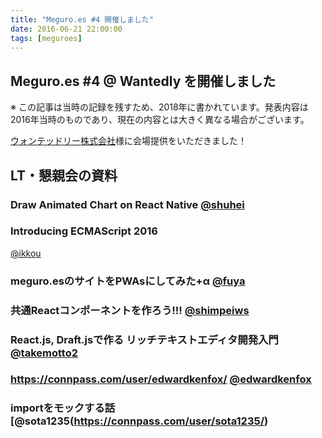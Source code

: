 ```yaml
---
title: "Meguro.es #4 開催しました"
date: 2016-06-21 22:00:00
tags: [meguroes]
---
```


## Meguro.es #4 @ Wantedly を開催しました

※ この記事は当時の記録を残すため、2018年に書かれています。発表内容は2016年当時のものであり、現在の内容とは大きく異なる場合がございます。


[ウォンテッドリー株式会社](https://wantedlyinc.com/ja)様に会場提供をいただきました！


## LT・懇親会の資料

### Draw Animated Chart on React Native [@shuhei](https://connpass.com/user/shuhei/)

<script async class="speakerdeck-embed" data-slide="1" data-id="3deb649c92814572ac3412a78bb5b688" data-ratio="1.77777777777778" src="//speakerdeck.com/assets/embed.js"></script>

### Introducing ECMAScript 2016
 [@ikkou](https://connpass.com/user/ikkou/)

<script async class="speakerdeck-embed" data-slide="1" data-id="ff1ffd1bc6134c3baf807ce448899893" data-ratio="1.77777777777778" src="//speakerdeck.com/assets/embed.js"></script>

### meguro.esのサイトをPWAsにしてみた+α [@fuya](https://connpass.com/user/fuya/)

<script async class="speakerdeck-embed" data-slide="1" data-id="90df348c9eb942bd9873a4e592889f04" data-ratio="1.77777777777778" src="//speakerdeck.com/assets/embed.js"></script>

### 共通Reactコンポーネントを作ろう!!! [@shimpeiws](https://connpass.com/user/shimpeiws/)

<script async class="speakerdeck-embed" data-slide="1" data-id="bf1cee75216f4a7c8b07e0ed6c844b4d" data-ratio="1.33333333333333" src="//speakerdeck.com/assets/embed.js"></script>

### React.js, Draft.jsで作る リッチテキストエディタ開発入門 [@takemotto2](https://connpass.com/user/takemotto2/)

<script async class="speakerdeck-embed" data-slide="1" data-id="79c620b1f3b34777b0fa21831c04dfd5" data-ratio="1.33333333333333" src="//speakerdeck.com/assets/embed.js"></script>

### https://connpass.com/user/edwardkenfox/ [@edwardkenfox](https://connpass.com/user/edwardkenfox/)

<script async class="speakerdeck-embed" data-slide="1" data-id="9afe4d9b41284f339832995f1e1fff67" data-ratio="1.33333333333333" src="//speakerdeck.com/assets/embed.js"></script>

### importをモックする話 [@sota1235(https://connpass.com/user/sota1235/)

<script async class="speakerdeck-embed" data-slide="1" data-id="4b9d5fb3eb40485d87f7fb0fbb092fbf" data-ratio="1.33333333333333" src="//speakerdeck.com/assets/embed.js"></script>